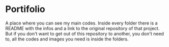 # Portifolio

A place where you can see my main codes. Inside every folder there is a README with the infos and a link to the original repository of that project. But if you don't want to get out of this repository to another, you don't need to, all the codes and images you need is inside the folders. 
